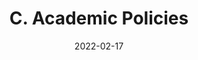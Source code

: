 ---
slug: /pages/v-policies-for-schools-abroad/academic-policies/withdrawals
date: 2022-02-17
title: C. Academic Policies 
---
